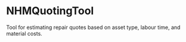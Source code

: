 # NHMQuotingTool
Tool for estimating repair quotes based on asset type, labour time, and material costs.
